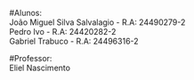 ﻿#Alunos:\
João Miguel Silva Salvalagio - R.A: 24490279-2\
Pedro Ivo - R.A: 24420282-2\
Gabriel Trabuco - R.A: 24496316-2

#Professor:\
Eliel Nascimento
